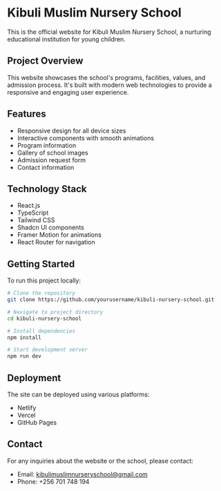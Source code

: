 
# Kibuli Muslim Nursery School

This is the official website for Kibuli Muslim Nursery School, a nurturing educational institution for young children.

## Project Overview

This website showcases the school's programs, facilities, values, and admission process. It's built with modern web technologies to provide a responsive and engaging user experience.

## Features

- Responsive design for all device sizes
- Interactive components with smooth animations
- Program information
- Gallery of school images
- Admission request form
- Contact information

## Technology Stack

- React.js
- TypeScript
- Tailwind CSS
- Shadcn UI components
- Framer Motion for animations
- React Router for navigation

## Getting Started

To run this project locally:

```bash
# Clone the repository
git clone https://github.com/yourusername/kibuli-nursery-school.git

# Navigate to project directory
cd kibuli-nursery-school

# Install dependencies
npm install

# Start development server
npm run dev
```

## Deployment

The site can be deployed using various platforms:

- Netlify
- Vercel
- GitHub Pages

## Contact

For any inquiries about the website or the school, please contact:

- Email: kibulimuslimnurseryschool@gmail.com
- Phone: +256 701 748 194
